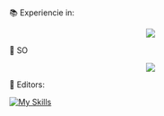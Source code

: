 📚 Experiencie in:


<p align="center">
  <a href="https://skillicons.dev">
    <img src="https://skillicons.dev/icons?i=atom,aws,gcp,bash,blender,c,cs,cpp,cloudflare,redhat,java,js,jenkins,kali,mongodb,kotlin,linux,maven,mysql,npm,ps,py,ruby,sqlite,ts,ubuntu,wordpress,css,debian,bots,discordjs,django,docker,dotnet,git,gmail,go,gradle,react,vue,flutter" />
  </a>
</p>


📀 SO 


<p align="center">
  <a href="https://skillicons.dev">
    <img src="https://skillicons.dev/icons?i=arch" />
  </a>
</p>



📒 Editors:


[![My Skills](https://skillicons.dev/icons?i=idea,eclipse,pycharm,clion,rider,vscode,vscodium,webstorm,phpstorm,idea&perline=8)](https://skillicons.dev)
